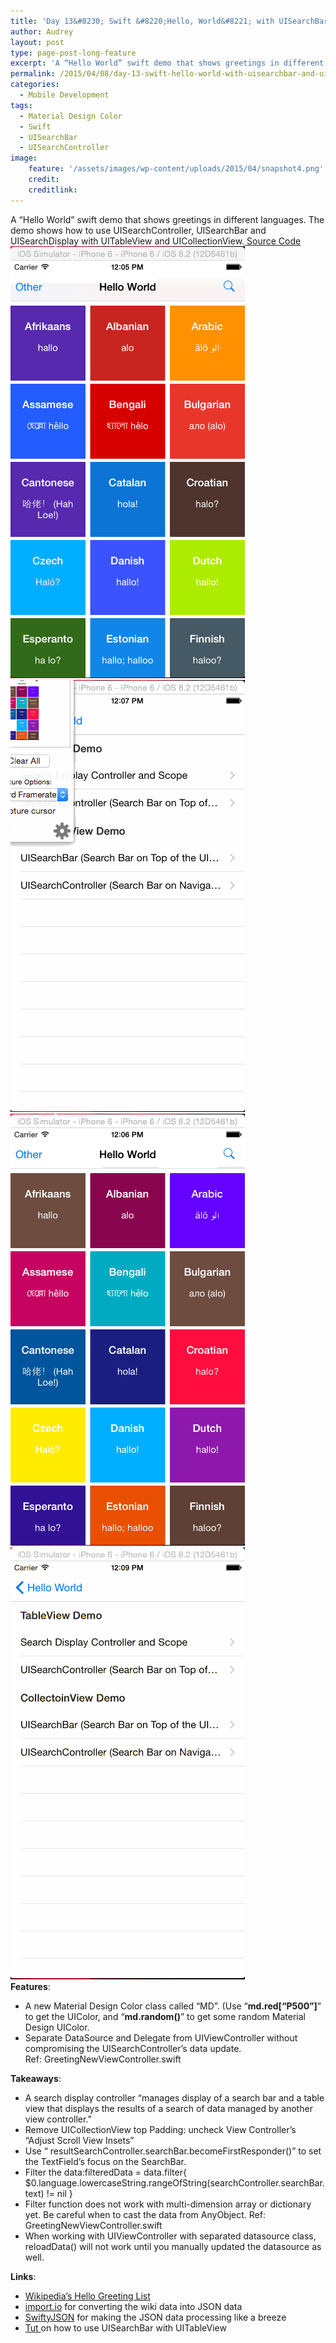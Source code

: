 ```yaml
---
title: 'Day 13&#8230; Swift &#8220;Hello, World&#8221; with UISearchBar and UISearchController'
author: Audrey
layout: post
type: page-post-long-feature
excerpt: 'A “Hello World” swift demo that shows greetings in different languages. The demo shows how to use UISearchController, UISearchBar and UISearchDisplay with UITableView and UICollectionView'
permalink: /2015/04/08/day-13-swift-hello-world-with-uisearchbar-and-uisearchcontroller/
categories:
  - Mobile Development
tags:
  - Material Design Color
  - Swift
  - UISearchBar
  - UISearchController
image:
    feature: '/assets/images/wp-content/uploads/2015/04/snapshot4.png'
    credit: 
    creditlink: 
---
```

<div>
  A “Hello World” swift demo that shows greetings in different languages. The demo shows how to use UISearchController, UISearchBar and UISearchDisplay with UITableView and UICollectionView.<a href="https://github.com/vidaaudrey/013-Hello-World-UISearchController-And-UISearchBar" target="_blank"> Source Code</a>
</div>

<div>
  <a href="/assets/images/wp-content/uploads/2015/04/snapshot2.gif"><img class=" size-full wp-image-770 aligncenter" src="/assets/images/wp-content/uploads/2015/04/snapshot2.gif" alt="snapshot" width="375" height="691" /></a> <a href="/assets/images/wp-content/uploads/2015/04/snapshot21.gif"><img class=" size-full wp-image-772 aligncenter" src="/assets/images/wp-content/uploads/2015/04/snapshot21.gif" alt="snapshot2" width="375" height="691" /></a> <a href="/assets/images/wp-content/uploads/2015/04/snapshot11.gif"><img class=" size-full wp-image-771 aligncenter" src="/assets/images/wp-content/uploads/2015/04/snapshot11.gif" alt="snapshot1" width="375" height="691" /></a> <a href="/assets/images/wp-content/uploads/2015/04/snapshort3.gif"><img class=" size-full wp-image-768 aligncenter" src="/assets/images/wp-content/uploads/2015/04/snapshort3.gif" alt="snapshort3" width="375" height="691" /></a>
</div>

<div>
</div>

<div>
  <strong>Features</strong>:
</div>

  * A new Material Design Color class called “MD”. (Use &#8220;**md.red[“P500”]**” to get the UIColor, and “**md.random()**” to get some random Material Design UIColor.
  * Separate DataSource and Delegate from UIViewController without compromising the UISearchController’s data update. Ref: GreetingNewViewController.swift

<div>
</div>

<div>
  <div>
    <strong>Takeaways</strong>:
  </div>
</div>

  * A search display controller “manages display of a search bar and a table view that displays the results of a search of data managed by another view controller.&#8221;
  * Remove UICollectionView top Padding: uncheck View Controller’s “Adjust Scroll View Insets&#8221;
  * Use “ resultSearchController.searchBar.becomeFirstResponder()” to set the TextField’s focus on the SearchBar.
  * Filter the data:filteredData = data.filter{ $0.language.lowercaseString.rangeOfString(searchController.searchBar.text) != nil }
  * Filter function does not work with multi-dimension array or dictionary yet. Be careful when to cast the data from AnyObject. Ref: GreetingNewViewController.swift
  * When working with UIViewController with separated datasource class, reloadData() will not work until you manually updated the datasource as well.

<div>
  <div>
    <strong>Links</strong>:
  </div>
  
  <ul>
    <li>
      <a href="http://en.wikipedia.org/wiki/Hello">Wikipedia’s Hello Greeting List</a>
    </li>
    <li>
      <a href="http://import.io">import.io</a> for converting the wiki data into JSON data
    </li>
    <li>
      <a href="https://github.com/lingoer/SwiftyJSON">SwiftyJSON</a> for making the JSON data processing like a breeze
    </li>
    <li>
      <a href="http://www.raywenderlich.com/76519/add-table-view-search-swift">Tut </a>on how to use UISearchBar with UITableView
    </li>
  </ul>
</div>